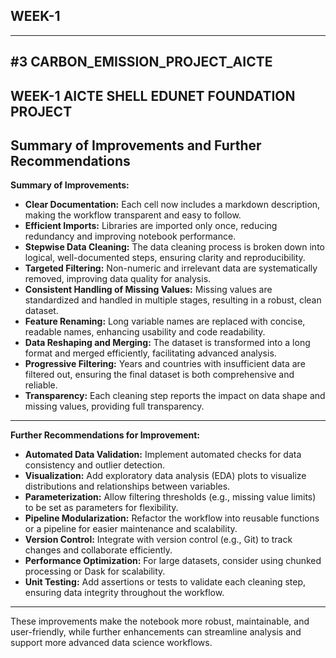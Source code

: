 ## WEEK-1
---
#3 CARBON_EMISSION_PROJECT_AICTE
---
**WEEK-1 AICTE SHELL EDUNET FOUNDATION PROJECT**
---
## Summary of Improvements and Further Recommendations

**Summary of Improvements:**

- **Clear Documentation:** Each cell now includes a markdown description, making the workflow transparent and easy to follow.
- **Efficient Imports:** Libraries are imported only once, reducing redundancy and improving notebook performance.
- **Stepwise Data Cleaning:** The data cleaning process is broken down into logical, well-documented steps, ensuring clarity and reproducibility.
- **Targeted Filtering:** Non-numeric and irrelevant data are systematically removed, improving data quality for analysis.
- **Consistent Handling of Missing Values:** Missing values are standardized and handled in multiple stages, resulting in a robust, clean dataset.
- **Feature Renaming:** Long variable names are replaced with concise, readable names, enhancing usability and code readability.
- **Data Reshaping and Merging:** The dataset is transformed into a long format and merged efficiently, facilitating advanced analysis.
- **Progressive Filtering:** Years and countries with insufficient data are filtered out, ensuring the final dataset is both comprehensive and reliable.
- **Transparency:** Each cleaning step reports the impact on data shape and missing values, providing full transparency.
---
**Further Recommendations for Improvement:**

- **Automated Data Validation:** Implement automated checks for data consistency and outlier detection.
- **Visualization:** Add exploratory data analysis (EDA) plots to visualize distributions and relationships between variables.
- **Parameterization:** Allow filtering thresholds (e.g., missing value limits) to be set as parameters for flexibility.
- **Pipeline Modularization:** Refactor the workflow into reusable functions or a pipeline for easier maintenance and scalability.
- **Version Control:** Integrate with version control (e.g., Git) to track changes and collaborate efficiently.
- **Performance Optimization:** For large datasets, consider using chunked processing or Dask for scalability.
- **Unit Testing:** Add assertions or tests to validate each cleaning step, ensuring data integrity throughout the workflow.
---
These improvements make the notebook more robust, maintainable, and user-friendly, while further enhancements can streamline analysis and support more advanced data science workflows.
